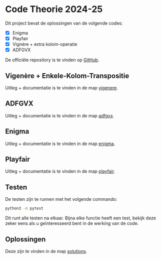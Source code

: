 # Code Theorie 2024-25
Dit project bevat de oplossingen van de volgende codes:
- [x] Enigma
- [x] Playfair
- [x] Vignère + extra kolom-operatie
- [x] ADFGVX

De officiële repository is te vinden op [GitHub](https://github.com/samuelvnimwegen/Code-Theory-2024-25).

## Vigenère + Enkele-Kolom-Transpositie
Uitleg + documentatie is te vinden in de map [vigenere](vigenere/README.md).

## ADFGVX
Uitleg + documentatie is te vinden in de map [adfgvx](adfgvx/README.md).

## Enigma
Uitleg + documentatie is te vinden in de map [enigma](enigma/README.md).

## Playfair
Uitleg + documentatie is te vinden in de map [playfair](playfair/README.md).

## Testen
De testen zijn te runnen met het volgende commando:
```bash
python3 -m pytest
```
Dit runt alle testen na elkaar. 
Bijna elke functie heeft een test, bekijk deze zeker eens als u geïnteresseerd bent in de werking van de code.
## Oplossingen
Deze zijn te vinden in de map [solutions](solutions).